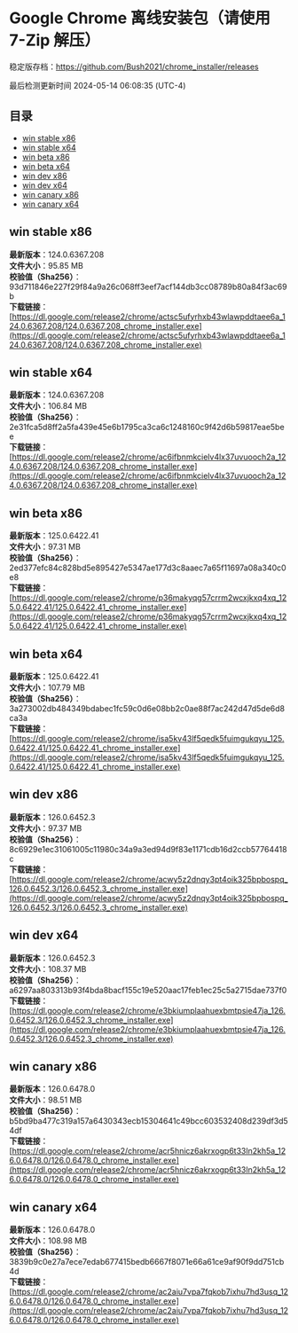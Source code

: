 # Google Chrome 离线安装包（请使用 7-Zip 解压）
稳定版存档：<https://github.com/Bush2021/chrome_installer/releases>

最后检测更新时间
2024-05-14 06:08:35 (UTC-4)


## 目录
* [win stable x86](https://github.com/Bush2021/chrome_installer?tab=readme-ov-file#win-stable-x86)
* [win stable x64](https://github.com/Bush2021/chrome_installer?tab=readme-ov-file#win-stable-x64)
* [win beta x86](https://github.com/Bush2021/chrome_installer?tab=readme-ov-file#win-beta-x86)
* [win beta x64](https://github.com/Bush2021/chrome_installer?tab=readme-ov-file#win-beta-x64)
* [win dev x86](https://github.com/Bush2021/chrome_installer?tab=readme-ov-file#win-dev-x86)
* [win dev x64](https://github.com/Bush2021/chrome_installer?tab=readme-ov-file#win-dev-x64)
* [win canary x86](https://github.com/Bush2021/chrome_installer?tab=readme-ov-file#win-canary-x86)
* [win canary x64](https://github.com/Bush2021/chrome_installer?tab=readme-ov-file#win-canary-x64)

## win stable x86
**最新版本**：124.0.6367.208  
**文件大小**：95.85 MB  
**校验值（Sha256）**：93d711846e227f29f84a9a26c068ff3eef7acf144db3cc08789b80a84f3ac69b  
**下载链接**：[https://dl.google.com/release2/chrome/actsc5ufyrhxb43wlawpddtaee6a_124.0.6367.208/124.0.6367.208_chrome_installer.exe](https://dl.google.com/release2/chrome/actsc5ufyrhxb43wlawpddtaee6a_124.0.6367.208/124.0.6367.208_chrome_installer.exe)  

## win stable x64
**最新版本**：124.0.6367.208  
**文件大小**：106.84 MB  
**校验值（Sha256）**：2e31fca5d8ff2a5fa439e45e6b1795ca3ca6c1248160c9f42d6b59817eae5bee  
**下载链接**：[https://dl.google.com/release2/chrome/ac6ifbnmkcielv4lx37uvuooch2a_124.0.6367.208/124.0.6367.208_chrome_installer.exe](https://dl.google.com/release2/chrome/ac6ifbnmkcielv4lx37uvuooch2a_124.0.6367.208/124.0.6367.208_chrome_installer.exe)  

## win beta x86
**最新版本**：125.0.6422.41  
**文件大小**：97.31 MB  
**校验值（Sha256）**：2ed377efc84c828bd5e895427e5347ae177d3c8aaec7a65f11697a08a340c0e8  
**下载链接**：[https://dl.google.com/release2/chrome/p36makyqg57crrm2wcxjkxq4xq_125.0.6422.41/125.0.6422.41_chrome_installer.exe](https://dl.google.com/release2/chrome/p36makyqg57crrm2wcxjkxq4xq_125.0.6422.41/125.0.6422.41_chrome_installer.exe)  

## win beta x64
**最新版本**：125.0.6422.41  
**文件大小**：107.79 MB  
**校验值（Sha256）**：3a273002db484349bdabec1fc59c0d6e08bb2c0ae88f7ac242d47d5de6d8ca3a  
**下载链接**：[https://dl.google.com/release2/chrome/isa5kv43lf5qedk5fuimgukqyu_125.0.6422.41/125.0.6422.41_chrome_installer.exe](https://dl.google.com/release2/chrome/isa5kv43lf5qedk5fuimgukqyu_125.0.6422.41/125.0.6422.41_chrome_installer.exe)  

## win dev x86
**最新版本**：126.0.6452.3  
**文件大小**：97.37 MB  
**校验值（Sha256）**：8c6929e1ec31061005c11980c34a9a3ed94d9f83e1171cdb16d2ccb57764418c  
**下载链接**：[https://dl.google.com/release2/chrome/acwy5z2dnqy3pt4oik325bpbospq_126.0.6452.3/126.0.6452.3_chrome_installer.exe](https://dl.google.com/release2/chrome/acwy5z2dnqy3pt4oik325bpbospq_126.0.6452.3/126.0.6452.3_chrome_installer.exe)  

## win dev x64
**最新版本**：126.0.6452.3  
**文件大小**：108.37 MB  
**校验值（Sha256）**：a6297aa803313b93f4bda8bacf155c19e520aac17feb1ec25c5a2715dae737f0  
**下载链接**：[https://dl.google.com/release2/chrome/e3bkiumplaahuexbmtpsie47ja_126.0.6452.3/126.0.6452.3_chrome_installer.exe](https://dl.google.com/release2/chrome/e3bkiumplaahuexbmtpsie47ja_126.0.6452.3/126.0.6452.3_chrome_installer.exe)  

## win canary x86
**最新版本**：126.0.6478.0  
**文件大小**：98.51 MB  
**校验值（Sha256）**：b5bd9ba477c319a157a6430343ecb15304641c49bcc603532408d239df3d54df  
**下载链接**：[https://dl.google.com/release2/chrome/acr5hnicz6akrxogp6t33ln2kh5a_126.0.6478.0/126.0.6478.0_chrome_installer.exe](https://dl.google.com/release2/chrome/acr5hnicz6akrxogp6t33ln2kh5a_126.0.6478.0/126.0.6478.0_chrome_installer.exe)  

## win canary x64
**最新版本**：126.0.6478.0  
**文件大小**：108.98 MB  
**校验值（Sha256）**：3839b9c0e27a7ece7edab677415bedb6667f8071e66a61ce9af90f9dd751cb4d  
**下载链接**：[https://dl.google.com/release2/chrome/ac2aiu7vpa7fqkob7ixhu7hd3usq_126.0.6478.0/126.0.6478.0_chrome_installer.exe](https://dl.google.com/release2/chrome/ac2aiu7vpa7fqkob7ixhu7hd3usq_126.0.6478.0/126.0.6478.0_chrome_installer.exe)  

